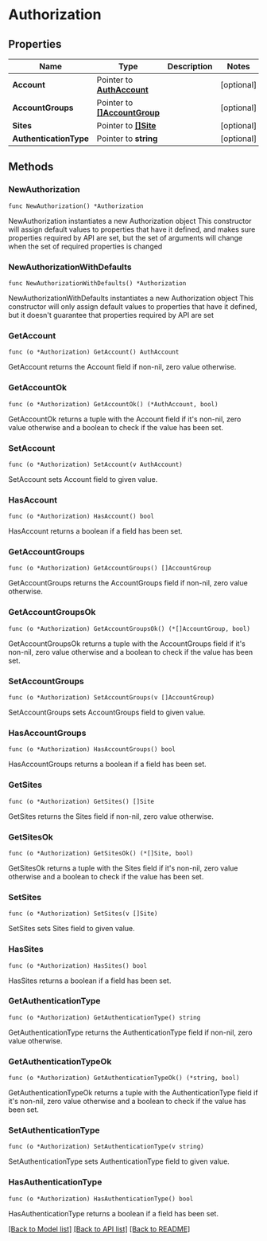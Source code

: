 # Authorization

## Properties

Name | Type | Description | Notes
------------ | ------------- | ------------- | -------------
**Account** | Pointer to [**AuthAccount**](AuthAccount.md) |  | [optional] 
**AccountGroups** | Pointer to [**[]AccountGroup**](AccountGroup.md) |  | [optional] 
**Sites** | Pointer to [**[]Site**](Site.md) |  | [optional] 
**AuthenticationType** | Pointer to **string** |  | [optional] 

## Methods

### NewAuthorization

`func NewAuthorization() *Authorization`

NewAuthorization instantiates a new Authorization object
This constructor will assign default values to properties that have it defined,
and makes sure properties required by API are set, but the set of arguments
will change when the set of required properties is changed

### NewAuthorizationWithDefaults

`func NewAuthorizationWithDefaults() *Authorization`

NewAuthorizationWithDefaults instantiates a new Authorization object
This constructor will only assign default values to properties that have it defined,
but it doesn't guarantee that properties required by API are set

### GetAccount

`func (o *Authorization) GetAccount() AuthAccount`

GetAccount returns the Account field if non-nil, zero value otherwise.

### GetAccountOk

`func (o *Authorization) GetAccountOk() (*AuthAccount, bool)`

GetAccountOk returns a tuple with the Account field if it's non-nil, zero value otherwise
and a boolean to check if the value has been set.

### SetAccount

`func (o *Authorization) SetAccount(v AuthAccount)`

SetAccount sets Account field to given value.

### HasAccount

`func (o *Authorization) HasAccount() bool`

HasAccount returns a boolean if a field has been set.

### GetAccountGroups

`func (o *Authorization) GetAccountGroups() []AccountGroup`

GetAccountGroups returns the AccountGroups field if non-nil, zero value otherwise.

### GetAccountGroupsOk

`func (o *Authorization) GetAccountGroupsOk() (*[]AccountGroup, bool)`

GetAccountGroupsOk returns a tuple with the AccountGroups field if it's non-nil, zero value otherwise
and a boolean to check if the value has been set.

### SetAccountGroups

`func (o *Authorization) SetAccountGroups(v []AccountGroup)`

SetAccountGroups sets AccountGroups field to given value.

### HasAccountGroups

`func (o *Authorization) HasAccountGroups() bool`

HasAccountGroups returns a boolean if a field has been set.

### GetSites

`func (o *Authorization) GetSites() []Site`

GetSites returns the Sites field if non-nil, zero value otherwise.

### GetSitesOk

`func (o *Authorization) GetSitesOk() (*[]Site, bool)`

GetSitesOk returns a tuple with the Sites field if it's non-nil, zero value otherwise
and a boolean to check if the value has been set.

### SetSites

`func (o *Authorization) SetSites(v []Site)`

SetSites sets Sites field to given value.

### HasSites

`func (o *Authorization) HasSites() bool`

HasSites returns a boolean if a field has been set.

### GetAuthenticationType

`func (o *Authorization) GetAuthenticationType() string`

GetAuthenticationType returns the AuthenticationType field if non-nil, zero value otherwise.

### GetAuthenticationTypeOk

`func (o *Authorization) GetAuthenticationTypeOk() (*string, bool)`

GetAuthenticationTypeOk returns a tuple with the AuthenticationType field if it's non-nil, zero value otherwise
and a boolean to check if the value has been set.

### SetAuthenticationType

`func (o *Authorization) SetAuthenticationType(v string)`

SetAuthenticationType sets AuthenticationType field to given value.

### HasAuthenticationType

`func (o *Authorization) HasAuthenticationType() bool`

HasAuthenticationType returns a boolean if a field has been set.


[[Back to Model list]](../README.md#documentation-for-models) [[Back to API list]](../README.md#documentation-for-api-endpoints) [[Back to README]](../README.md)


